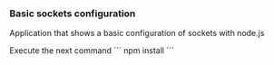 ### Basic sockets configuration

Application that shows a basic configuration of sockets with node.js

Execute the next command
´´´
npm install
´´´